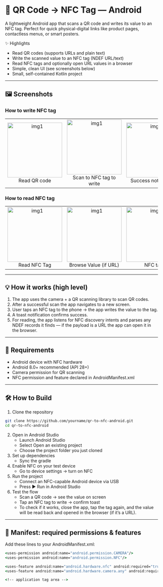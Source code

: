# 📱 QR Code → NFC Tag — Android

A lightweight Android app that scans a QR code and writes its value to an NFC tag. Perfect for quick physical-digital links like product pages, contactless menus, or smart posters.

✨ Highlights
- Read QR codes (supports URLs and plain text)
- Write the scanned value to an NFC tag (NDEF URL/text)
- Read NFC tags and optionally open URL values in a browser
- Simple, clean UI (see screenshots below)
- Small, self-contained Kotlin project
  
---

## 🖼️ Screenshots

### How to write NFC tag
<table>
  <tr>
    <td align="center"><img src="https://github.com/user-attachments/assets/db25f30b-9016-4260-b2e9-06c07b950229" alt="img1" width="180"/><br/>Read QR code</td>
    <td align="center"><img src="https://github.com/user-attachments/assets/8eae7461-9810-4023-9ab0-0af5504f6718" alt="img1" width="180"/><br/>Scan to NFC tag to write</td>
    <td align="center"><img src="https://github.com/user-attachments/assets/0b30dbf6-6f23-4a45-8c77-da7424395215" alt="img1" width="180"/><br/>Success notification</td>
  </tr>
</table>

### How to read NFC tag
<table>
  <tr>
  <td align="center"><img src="https://github.com/user-attachments/assets/e6d69acc-eada-4618-be20-7dcb0312eae4" alt="img1" width="180"/><br/>Read NFC Tag</td>
  <td align="center"><img src="https://github.com/user-attachments/assets/564198a1-f66a-4a11-9782-4b39142de459" alt="img1" width="180"/><br/>Browse Value (if URL)</td>
  <td align="center"><img src="https://github.com/user-attachments/assets/48e8afa6-4cc8-4e1d-8c94-12949688fcec" alt="img1" width="180"/><br/>NFC tag</td>
  </tr>
</table>

--- 

## 💡 How it works (high level)
1. The app uses the camera + a QR scanning library to scan QR codes.
2. After a successful scan the app navigates to a new screen.
3. User taps an NFC tag to the phone → the app writes the value to the tag.
4. A toast notification confirms success.
5. For reading, the app listens for NFC discovery intents and parses any NDEF records it finds — if the payload is a URL the app can open it in the browser.

---

## 🔧 Requirements
- Android device with NFC hardware
- Android 8.0+ recommended (API 28+)
- Camera permission for QR scanning
- NFC permission and feature declared in AndroidManifest.xml

--- 

## 🛠️ How to Build

1. Clone the repository
  ```bash
  git clone https://github.com/yourname/qr-to-nfc-android.git
  cd qr-to-nfc-android
  ```
2. Open in Android Studio
    - Launch Android Studio
    - Select Open an existing project
    - Choose the project folder you just cloned
3. Set up dependencies
    - Sync the gradle
4. Enable NFC on your test device
    - Go to device settings → turn on NFC
5. Run the project
    - Connect an NFC-capable Android device via USB
    - Press ▶️ Run in Android Studio
6. Test the flow
    - Scan a QR code → see the value on screen
    - Tap an NFC tag to write → confirm toast
    - To check if it works, close the app, tap the tag again, and the value will be read back and opened in the browser (if it’s a URL).

---

## 🔌 Manifest: required permissions & features
Add these lines to your AndroidManifest.xml:
```cmd
<uses-permission android:name="android.permission.CAMERA"/>
<uses-permission android:name="android.permission.NFC"/>

<uses-feature android:name="android.hardware.nfc" android:required="true"/>
<uses-feature android:name="android.hardware.camera.any" android:required="true"/>

<!-- application tag area -->
```


